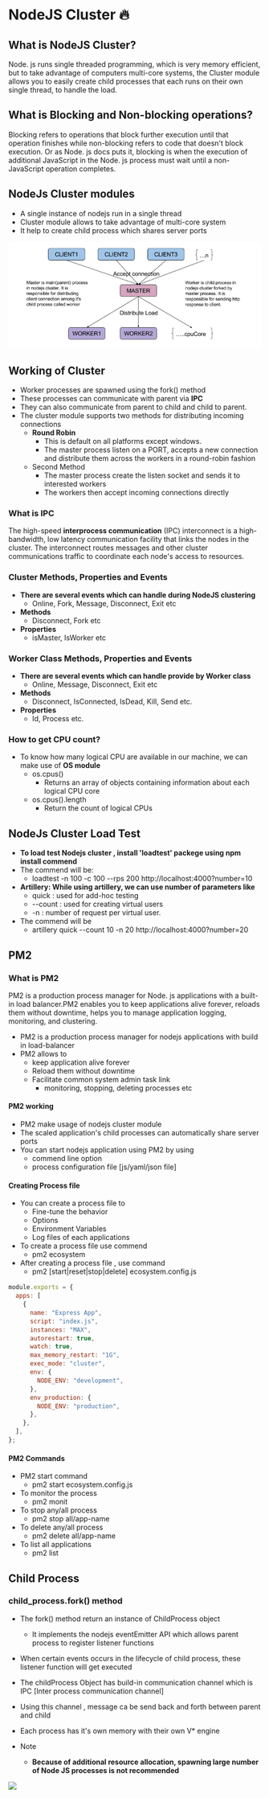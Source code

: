 # NodeJS Cluster 🔥

## What is NodeJS Cluster?

Node. js runs single threaded programming, which is very memory efficient, but to take advantage of computers multi-core systems, the Cluster module allows you to easily create child processes that each runs on their own single thread, to handle the load.

## What is Blocking and Non-blocking operations?

Blocking refers to operations that block further execution until that operation finishes while non-blocking refers to code that doesn't block execution. Or as Node. js docs puts it, blocking is when the execution of additional JavaScript in the Node. js process must wait until a non-JavaScript operation completes.

## NodeJs Cluster modules

- A single instance of nodejs run in a single thread
- Cluster module allows to take advantage of multi-core system
- It help to create child process which shares server ports

<img src="./images/Screenshot_1.png">

## Working of Cluster

- Worker processes are spawned using the fork() method
- These processes can communicate with parent via **IPC**
- They can also communicate from parent to child and child to parent.
- The cluster module supports two methods for distributing incoming connections
  - **Round Robin**
    - This is default on all platforms except windows.
    - The master process listen on a PORT, accepts a new connection and distribute them across the workers in a round-robin fashion
  - Second Method
    - The master process create the listen socket and sends it to interested workers
    - The workers then accept incoming connections directly

### What is IPC

The high-speed **interprocess communication** (IPC) interconnect is a high-bandwidth, low latency communication facility that links the nodes in the cluster. The interconnect routes messages and other cluster communications traffic to coordinate each node's access to resources.

### Cluster Methods, Properties and Events

- **There are several events which can handle during NodeJS clustering**
  - Online, Fork, Message, Disconnect, Exit etc
- **Methods**
  - Disconnect, Fork etc
- **Properties**
  - isMaster, IsWorker etc

### Worker Class Methods, Properties and Events

- **There are several events which can handle provide by Worker class**
  - Online, Message, Disconnect, Exit etc
- **Methods**
  - Disconnect, IsConnected, IsDead, Kill, Send etc.
- **Properties**
  - Id, Process etc.

### How to get CPU count?

- To know how many logical CPU are available in our machine, we can make use of **OS module**
  - os.cpus()
    - Returns an array of objects containing information about each logical CPU core
  - os.cpus().length
    - Return the count of logical CPUs

## NodeJs Cluster Load Test

- **To load test Nodejs cluster , install 'loadtest' packege using npm install commend**
- The commend will be:
  - loadtest -n 100 -c 100 --rps 200 http://localhost:4000?number=10
- **Artillery: While using artillery, we can use number of parameters like**
  - quick : used for add-hoc testing
  - --count : used for creating virtual users
  - -n : number of request per virtual user.
- The commend will be
  - artillery quick --count 10 -n 20 http://localhost:4000?number=20

## PM2

### What is PM2

PM2 is a production process manager for Node. js applications with a built-in load balancer.PM2 enables you to keep applications alive forever, reloads them without downtime, helps you to manage application logging, monitoring, and clustering.

- PM2 is a production process manager for nodejs applications with build in load-balancer
- PM2 allows to
  - keep application alive forever
  - Reload them without downtime
  - Facilitate common system admin task link
    - monitoring, stopping, deleting processes etc

#### PM2 working

- PM2 make usage of nodejs cluster module
- The scaled application's child processes can automatically share server ports
- You can start nodejs application using PM2 by using
  - commend line option
  - process configuration file [js/yaml/json file]

#### Creating Process file

- You can create a process file to
  - Fine-tune the behavior
  - Options
  - Environment Variables
  - Log files of each applications
- To create a process file use commend
  - pm2 ecosystem
- After creating a process file , use command
  - pm2 [start|reset|stop|delete] ecosystem.config.js

```js
module.exports = {
  apps: [
    {
      name: "Express App",
      script: "index.js",
      instances: "MAX",
      autorestart: true,
      watch: true,
      max_memory_restart: "1G",
      exec_mode: "cluster",
      env: {
        NODE_ENV: "development",
      },
      env_production: {
        NODE_ENV: "production",
      },
    },
  ],
};
```

#### PM2 Commands

- PM2 start command
  - pm2 start ecosystem.config.js
- To monitor the process
  - pm2 monit
- To stop any/all process
  - pm2 stop all/app-name
- To delete any/all process
  - pm2 delete all/app-name
- To list all applications
  - pm2 list

## Child Process

### child_process.fork() method

- The fork() method return an instance of ChildProcess object
  - It implements the nodejs eventEmitter API which allows parent process to register listener functions
- When certain events occurs in the lifecycle of child process, these listener function will get executed

- The childProcess Object has build-in communication channel which is IPC [Inter process communication channel]
- Using this channel , message ca be send back and forth between parent and child
- Each process has it's own memory with their own V\* engine
- Note
  - **Because of additional resource allocation, spawning large number of Node JS processes is not recommended**

<img src="http://davidvgalbraith.com/wp-content/uploads/2016/01/Screen-Shot-2016-01-03-at-4.56.07-PM-1024x543.png"/>
